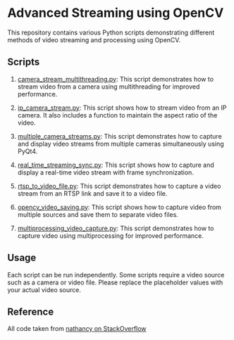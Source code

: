 # Advanced Streaming using OpenCV

This repository contains various Python scripts demonstrating different methods of video streaming and processing using OpenCV. 

## Scripts

1. [camera_stream_multithreading.py](./1.camera_stream_multithreading.py): This script demonstrates how to stream video from a camera using multithreading for improved performance.

2. [ip_camera_stream.py](./2.ip_camera_stream.py): This script shows how to stream video from an IP camera. It also includes a function to maintain the aspect ratio of the video.

3. [multiple_camera_streams.py](./3.multiple_camera_streams.py): This script demonstrates how to capture and display video streams from multiple cameras simultaneously using PyQt4.

4. [real_time_streaming_sync.py](./4.real_time_streaming_sync.py): This script shows how to capture and display a real-time video stream with frame synchronization.

5. [rtsp_to_video_file.py](./5.rtsp_to_video_file.py): This script demonstrates how to capture a video stream from an RTSP link and save it to a video file.

6. [opencv_video_saving.py](./6.opencv_video_saving.py): This script shows how to capture video from multiple sources and save them to separate video files.

7. [multiprocessing_video_capture.py](./7.multiprocessing_video_capture.py): This script demonstrates how to capture video using multiprocessing for improved performance.

## Usage

Each script can be run independently. Some scripts require a video source such as a camera or video file. Please replace the placeholder values with your actual video source.

## Reference

All code taken from [nathancy on StackOverflow](https://stackoverflow.com/users/11162165/nathancy)